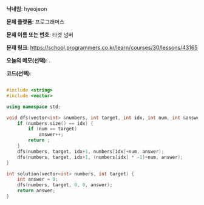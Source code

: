 **닉네임**: hyeojeon

**문제 플랫폼**: 프로그래머스

**문제 이름 또는 번호**: 타겟 넘버

**문제 링크**: https://school.programmers.co.kr/learn/courses/30/lessons/43165

**오늘의 메모(선택)**: .

**코드(선택)**:

```cpp

#include <string>
#include <vector>

using namespace std;

void dfs(vector<int> &numbers, int target, int idx, int num, int &answer) {
    if (numbers.size() == idx) {
        if (num == target)
            answer++;
        return ;
    }
    dfs(numbers, target, idx+1, numbers[idx]+num, answer);
    dfs(numbers, target, idx+1, (numbers[idx] * -1)+num, answer);
}

int solution(vector<int> numbers, int target) {
    int answer = 0;
    dfs(numbers, target, 0, 0, answer);
    return answer;
}

```
